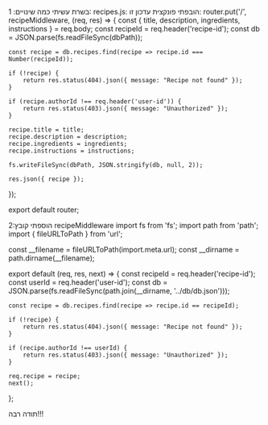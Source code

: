 בשרת עשיתי כמה שינויים:
1: recipes.js:
הובפתי פונקצית עדכון זו:
router.put('/', recipeMiddleware, (req, res) => {
    const { title, description, ingredients, instructions } = req.body;
    const recipeId = req.header('recipe-id'); 
    const db = JSON.parse(fs.readFileSync(dbPath));

    const recipe = db.recipes.find(recipe => recipe.id === Number(recipeId));

    if (!recipe) {
        return res.status(404).json({ message: "Recipe not found" });
    }

    if (recipe.authorId !== req.header('user-id')) {
        return res.status(403).json({ message: "Unauthorized" });
    }

    recipe.title = title;
    recipe.description = description;
    recipe.ingredients = ingredients;
    recipe.instructions = instructions;

    fs.writeFileSync(dbPath, JSON.stringify(db, null, 2));

    res.json({ recipe });
});

export default router;

2:הוספתי קובץ recipeMiddleware
import fs from 'fs';
import path from 'path';
import { fileURLToPath } from 'url';

const __filename = fileURLToPath(import.meta.url);
const __dirname = path.dirname(__filename);

export default (req, res, next) => {
    const recipeId = req.header('recipe-id');
    const userId = req.header('user-id'); 
    const db = JSON.parse(fs.readFileSync(path.join(__dirname, '../db/db.json')));

    const recipe = db.recipes.find(recipe => recipe.id == recipeId);
    
    if (!recipe) {
        return res.status(404).json({ message: "Recipe not found" });
    }

    if (recipe.authorId !== userId) {
        return res.status(403).json({ message: "Unauthorized" });
    }

    req.recipe = recipe; 
    next();
};

תודה רבה!!!
